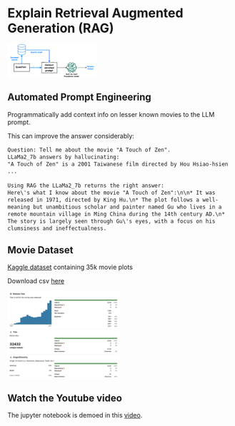 # Explain Retrieval Augmented Generation (RAG)

<img src="images/RAG.png" alt="Retrieval Augmented Generation" width="40%" height="auto" class="blog-image">

## Automated Prompt Engineering
Programmatically add context info on lesser known movies to the LLM prompt. 

This can improve the answer considerably:
```
Question: Tell me about the movie "A Touch of Zen".
LLaMa2_7b answers by hallucinating:
"A Touch of Zen" is a 2001 Taiwanese film directed by Hou Hsiao-hsien ...

Using RAG the LLaMa2_7b returns the right answer:
Here\'s what I know about the movie "A Touch of Zen":\n\n* It was released in 1971, directed by King Hu.\n* The plot follows a well-meaning but unambitious scholar and painter named Gu who lives in a remote mountain village in Ming China during the 14th century AD.\n* The story is largely seen through Gu\'s eyes, with a focus on his clumsiness and ineffectualness.
```

## Movie Dataset
[Kaggle dataset](https://www.kaggle.com/datasets/jrobischon/wikipedia-movie-plots/) containing 35k movie plots

Download csv [here](https://www.kaggle.com/datasets/jrobischon/wikipedia-movie-plots/download?datasetVersionNumber=1)

<img src="images/data-card.png" alt="Retrieval Augmented Generation" width="50%" height="auto" class="blog-image">

## Watch the Youtube video
The jupyter notebook is demoed in this [video](https://www.youtube.com/watch?v=PoZxanevWa4).
